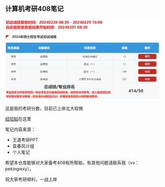 ## 计算机考研408笔记

![image-20241111000211239](计组.assets/总.png)

这是我的考研分数，目前已上岸北大软微

[经验贴](https://zhuanlan.zhihu.com/p/693699548)在这里

笔记内容来源：

- 王道考研PPT
- 袁春风计组
- 个人笔记

希望本仓库能够对大家备考408有所帮助。有其他问题请联系我（vx：pekingwxy）。

祝大家考研顺利，一战上岸